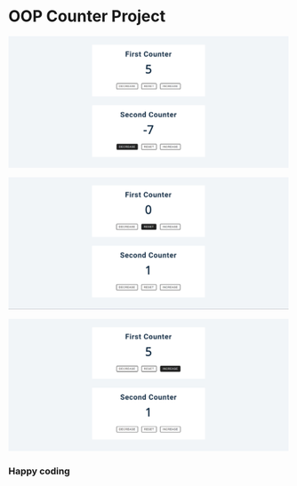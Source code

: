# OOP Counter Project


![alt text](<Screenshot 2024-02-27 160352.png>) 


![alt text](<Screenshot 2024-02-27 160308.png>) 


![alt text](<Screenshot 2024-02-27 160330.png>)


### Happy coding